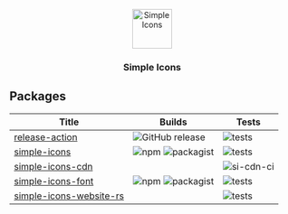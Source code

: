 <p align="center">
<img src="https://cdn.simpleicons.org/simpleicons/000/fff" alt="Simple Icons" width=70>
<h3 align="center">Simple Icons</h3>
</p>

## Packages

| Title                     | Builds                                              | Tests                       |
| ------------------------- | --------------------------------------------------- | --------------------------- |
| [release-action]          | ![GitHub release][release-action-version]           | ![tests][release-action-ci] |
| [simple-icons]            | ![npm][si-npm] ![packagist][si-packagist]           | ![tests][si-ci]             |
| [simple-icons-cdn]        |                                                     | ![si-cdn-ci]                |
| [simple-icons-font]       | ![npm][si-font-npm] ![packagist][si-font-packagist] | ![tests][si-font-ci]        |
| [simple-icons-website-rs] |                                                     | ![tests][si-website-ci]     |

[release-action-ci]: https://img.shields.io/github/actions/workflow/status/simple-icons/release-action/verify.yml?branch=master&logo=github&label=tests
[release-action-version]: https://img.shields.io/github/v/release/simple-icons/release-action?logo=githubactions&logoColor=white&label=release
[release-action]: https://github.com/simple-icons/release-action
[si-cdn-ci]: https://img.shields.io/website?url=https%3A%2F%2Fcdn.simpleicons.org&logo=simpleicons&logoColor=white&label=CDN
[si-ci]: https://img.shields.io/github/actions/workflow/status/simple-icons/simple-icons/verify.yml?branch=develop&logo=github&label=tests
[si-font-ci]: https://img.shields.io/github/actions/workflow/status/simple-icons/simple-icons-font/verify.yml?branch=develop&logo=github&label=tests
[si-font-npm]: https://img.shields.io/npm/v/simple-icons-font?logo=npm&logoColor=white
[si-font-packagist]: https://img.shields.io/packagist/v/simple-icons/simple-icons-font?logo=packagist&logoColor=white
[si-npm]: https://img.shields.io/npm/v/simple-icons?logo=npm&logoColor=white
[si-packagist]: https://img.shields.io/packagist/v/simple-icons/simple-icons?logo=packagist&logoColor=white
[si-website-ci]: https://img.shields.io/github/actions/workflow/status/simple-icons/simple-icons-website-rs/verify.yml?branch=master&logo=github&label=tests
[simple-icons-cdn]: https://github.com/litomore/simple-icons-cdn
[simple-icons-font]: https://github.com/simple-icons/simple-icons-font
[simple-icons-website-rs]: https://github.com/simple-icons/simple-icons-website-rs
[simple-icons]: https://github.com/simple-icons/simple-icons
